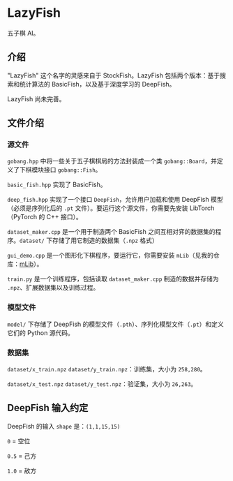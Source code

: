 # LazyFish

五子棋 AI。

## 介绍
"LazyFish" 这个名字的灵感来自于 StockFish。LazyFish 包括两个版本：基于搜索和统计算法的 BasicFish，以及基于深度学习的 DeepFish。

LazyFish 尚未完善。

## 文件介绍

### 源文件

`gobang.hpp` 中将一些关于五子棋棋局的方法封装成一个类 `gobang::Board`，并定义了下棋模块接口 `gobang::Fish`。

`basic_fish.hpp` 实现了 BasicFish。

`deep_fish.hpp` 实现了一个接口 `DeepFish`，允许用户加载和使用 DeepFish 模型（必须是序列化后的 `.pt` 文件）。要运行这个源文件，你需要先安装 LibTorch（PyTorch 的 C++ 接口）。

`dataset_maker.cpp` 是一个用于制造两个 BasicFish 之间互相对弈的数据集的程序。`dataset/` 下存储了用它制造的数据集（`.npz` 格式）

`gui_demo.cpp` 是一个图形化下棋程序，要运行它，你需要安装 `mLib`（见我的仓库：[mLib](https://github.com/masterLazy/mLib)）。

`train.py` 是一个训练程序，包括读取 `dataset_maker.cpp` 制造的数据并存储为 `.npz`、扩展数据集以及训练过程。

### 模型文件

`model/` 下存储了 DeepFish 的模型文件（`.pth`）、序列化模型文件（`.pt`）和定义它们的 Python 源代码。

### 数据集

`dataset/x_train.npz` `dataset/y_train.npz`：训练集，大小为 `258,280`。

`dataset/x_test.npz` `dataset/y_test.npz`：验证集，大小为 `26,263`。

## DeepFish 输入约定

DeepFish 的输入 `shape` 是：`(1,1,15,15)`

`0` = 空位

`0.5` = 己方

`1.0` = 敌方
